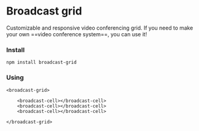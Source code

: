 # Broadcast grid

Customizable and responsive video conferencing grid. If you need to make your own ==video conference system==, you can use it!

### Install

```
npm install broadcast-grid
```

### Using

```
<broadcast-grid>

	<broadcast-cell></broadcast-cell>
	<broadcast-cell></broadcast-cell>
	<broadcast-cell></broadcast-cell>

</broadcast-grid>
```